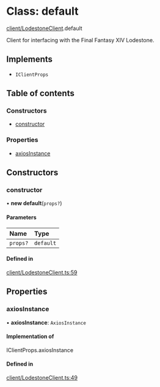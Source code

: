 # Class: default

[client/LodestoneClient](../modules/client_LodestoneClient.md).default

Client for interfacing with the Final Fantasy XIV Lodestone.

## Implements

- `IClientProps`

## Table of contents

### Constructors

- [constructor](client_LodestoneClient.default.md#constructor)

### Properties

- [axiosInstance](client_LodestoneClient.default.md#axiosinstance)

## Constructors

### constructor

• **new default**(`props?`)

#### Parameters

| Name | Type |
| :------ | :------ |
| `props?` | `default` |

#### Defined in

[client/LodestoneClient.ts:59](https://github.com/XIVStats/lodestone/blob/87b4ba0/src/client/LodestoneClient.ts#L59)

## Properties

### axiosInstance

• **axiosInstance**: `AxiosInstance`

#### Implementation of

IClientProps.axiosInstance

#### Defined in

[client/LodestoneClient.ts:49](https://github.com/XIVStats/lodestone/blob/87b4ba0/src/client/LodestoneClient.ts#L49)
